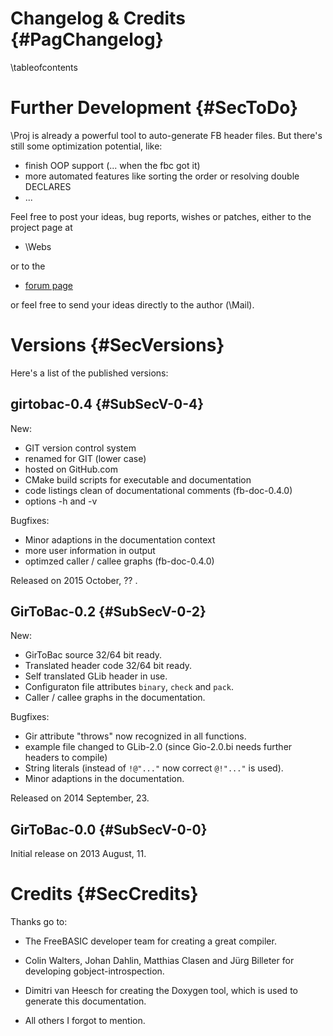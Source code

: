 Changelog & Credits {#PagChangelog}
===================
\tableofcontents


# Further Development  {#SecToDo}

\Proj is already a powerful tool to auto-generate FB header files. But
there's still some optimization potential, like:

- finish OOP support (... when the fbc got it)
- more automated features like sorting the order or resolving double DECLARES
- ...

Feel free to post your ideas, bug reports, wishes or patches, either
to the project page at

- \Webs

or to the

- [forum page](http://www.freebasic.net/forum/viewtopic.php?p=190158)

or feel free to send your ideas directly to the author (\Mail).


# Versions  {#SecVersions}

Here's a list of the published versions:

## girtobac-0.4  {#SubSecV-0-4}

New:

- GIT version control system
- renamed for GIT (lower case)
- hosted on GitHub.com
- CMake build scripts for executable and documentation
- code listings clean of documentational comments (fb-doc-0.4.0)
- options -h and -v

Bugfixes:

- Minor adaptions in the documentation context
- more user information in output
- optimzed caller / callee graphs (fb-doc-0.4.0)

Released on 2015 October, ??  .


## GirToBac-0.2  {#SubSecV-0-2}

New:

- GirToBac source 32/64 bit ready.
- Translated header code 32/64 bit ready.
- Self translated GLib header in use.
- Configuraton file attributes `binary`, `check` and `pack`.
- Caller / callee graphs in the documentation.

Bugfixes:

- Gir attribute "throws" now recognized in all functions.
- example file changed to GLib-2.0 (since Gio-2.0.bi needs further headers to compile)
- String literals (instead of `!@"..."` now correct `@!"..."` is used).
- Minor adaptions in the documentation.

Released on 2014 September, 23.


## GirToBac-0.0  {#SubSecV-0-0}

Initial release on 2013 August, 11.


# Credits  {#SecCredits}

Thanks go to:

- The FreeBASIC developer team for creating a great compiler.

- Colin Walters, Johan Dahlin, Matthias Clasen and Jürg Billeter for
  developing gobject-introspection.

- Dimitri van Heesch for creating the Doxygen tool, which is used to
  generate this documentation.

- All others I forgot to mention.
